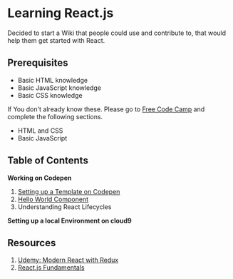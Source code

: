 # Learning React.js

Decided to start a Wiki that people could use and contribute to, that
would help them get started with React.

## Prerequisites

- Basic HTML knowledge
- Basic JavaScript knowledge
- Basic CSS knowledge

If You don't already know these. Please go to [Free Code Camp][1] and
complete the following sections.

- HTML and CSS
- Basic JavaScript

## Table of Contents

**Working on Codepen**

1. [Setting up a Template on Codepen](Setting-up-a-Template-on-Codepen)
2. [Hello World Component](Hello-World-Component)
3. Understanding React Lifecycles

**Setting up a local Environment on cloud9**

## Resources

1. [Udemy: Modern React with Redux](https://www.udemy.com/react-redux-tutorial/)
2. [React.js Fundamentals](http://courses.reactjsprogram.com/courses/reactjsfundamentals)

[1]: https://www.freecodecamp.com/ (Free Code Camp)
